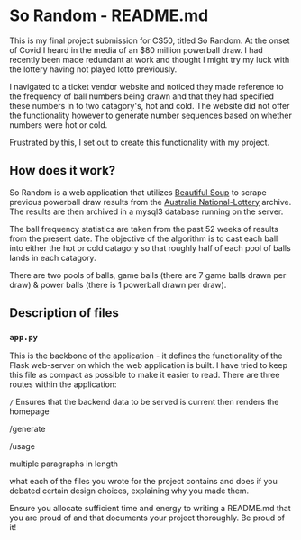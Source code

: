 # So Random - README.md

This is my final project submission for CS50, titled So Random. At the onset of Covid I heard in the media of an $80 million powerball draw. I had recently been made redundant at work and thought I might try my luck with the lottery having not played lotto previously.

I navigated to a ticket vendor website and noticed they made reference to the frequency of ball numbers being drawn and that they had specified these numbers in to two catagory's, hot and cold. The website did not offer the functionality however to generate number sequences based on whether numbers were hot or cold.

Frustrated by this, I set out to create this functionality with my project.

## How does it work?

So Random is a web application that utilizes [Beautiful Soup](https://pypi.org/project/beautifulsoup4/) to scrape previous powerball draw results from the [Australia National-Lottery](https://australia.national-lottery.com/powerball/results-archive-2021) archive. The results are then archived in a mysql3 database running on the server.

The ball frequency statistics are taken from the past 52 weeks of results from the present date. The objective of the algorithm is to cast each ball into either the hot or cold catagory so that roughly half of each pool of balls lands in each catagory.

There are two pools of balls, game balls (there are 7 game balls drawn per draw) & power balls (there is 1 powerball drawn per draw).


## Description of files

### `app.py` 
This is the backbone of the application - it defines the functionality of the Flask web-server on which the web application is built. I have tried to keep this file as compact as possible to make it easier to read. There are three routes within the application:

`/` Ensures that the backend data to be served is current then renders the homepage

/generate

/usage

multiple paragraphs in length

what each of the files you wrote for the project contains and does
if you debated certain design choices, explaining why you made them. 

Ensure you allocate sufficient time and energy to writing a README.md that you are proud of and that documents your project thoroughly. Be proud of it!
